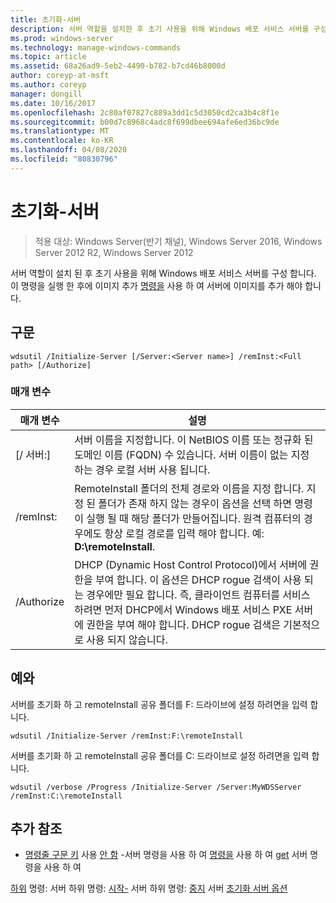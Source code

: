 ```yaml
---
title: 초기화-서버
description: 서버 역할을 설치한 후 초기 사용을 위해 Windows 배포 서비스 서버를 구성 하는 서버 초기화에 대 한 Windows 명령 항목입니다.
ms.prod: windows-server
ms.technology: manage-windows-commands
ms.topic: article
ms.assetid: 68a26ad9-5eb2-4490-b782-b7cd46b8000d
author: coreyp-at-msft
ms.author: coreyp
manager: dongill
ms.date: 10/16/2017
ms.openlocfilehash: 2c80af07827c889a3dd1c5d3050cd2ca3b4c8f1e
ms.sourcegitcommit: b00d7c8968c4adc8f699dbee694afe6ed36bc9de
ms.translationtype: MT
ms.contentlocale: ko-KR
ms.lasthandoff: 04/08/2020
ms.locfileid: "80830796"
---
```

# <a name="initialize-server"></a>초기화-서버

>적용 대상: Windows Server(반기 채널), Windows Server 2016, Windows Server 2012 R2, Windows Server 2012

서버 역할이 설치 된 후 초기 사용을 위해 Windows 배포 서비스 서버를 구성 합니다. 이 명령을 실행 한 후에 이미지 추가 [명령을](using-the-add-image-command.md) 사용 하 여 서버에 이미지를 추가 해야 합니다.
## <a name="syntax"></a>구문
```
wdsutil /Initialize-Server [/Server:<Server name>] /remInst:<Full path> [/Authorize]
```
### <a name="parameters"></a>매개 변수
|매개 변수|설명|
|-------|--------|
|[/ 서버:<Server name>]|서버 이름을 지정합니다. 이 NetBIOS 이름 또는 정규화 된 도메인 이름 (FQDN) 수 있습니다. 서버 이름이 없는 지정 하는 경우 로컬 서버 사용 됩니다.|
|/remInst:<Full path>|RemoteInstall 폴더의 전체 경로와 이름을 지정 합니다. 지정 된 폴더가 존재 하지 않는 경우이 옵션을 선택 하면 명령이 실행 될 때 해당 폴더가 만들어집니다. 원격 컴퓨터의 경우에도 항상 로컬 경로를 입력 해야 합니다. 예: **D:\remoteInstall**.|
|/Authorize|DHCP (Dynamic Host Control Protocol)에서 서버에 권한을 부여 합니다. 이 옵션은 DHCP rogue 검색이 사용 되는 경우에만 필요 합니다. 즉, 클라이언트 컴퓨터를 서비스 하려면 먼저 DHCP에서 Windows 배포 서비스 PXE 서버에 권한을 부여 해야 합니다. DHCP rogue 검색은 기본적으로 사용 되지 않습니다.|
## <a name="examples"></a><a name=BKMK_examples></a>예와
서버를 초기화 하 고 remoteInstall 공유 폴더를 F: 드라이브에 설정 하려면을 입력 합니다.
```
wdsutil /Initialize-Server /remInst:F:\remoteInstall
```
서버를 초기화 하 고 remoteInstall 공유 폴더를 C: 드라이브로 설정 하려면을 입력 합니다.
```
wdsutil /verbose /Progress /Initialize-Server /Server:MyWDSServer /remInst:C:\remoteInstall
```
## <a name="additional-references"></a>추가 참조
- [명령줄 구문 키](command-line-syntax-key.md) 사용 [안 함](using-the-disable-server-command.md) -서버 명령을 사용 하 여
[
명령을](using-the-enable-server-command.md) 사용 하 여 [get](using-the-get-server-command.md) 서버 명령을 사용 하 여

[하위](subcommand-set-server.md) 명령: 서버
하위 명령: [시작-](subcommand-start-server.md) 서버
하위 명령: [중지](subcommand-stop-server.md) 서버
[초기화 서버 옵션](the-uninitialize-server-option.md)
